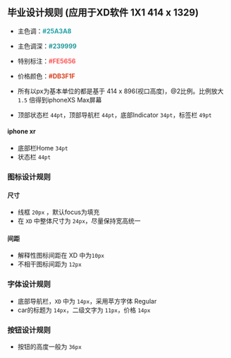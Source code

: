 ## 毕业设计规则 (应用于XD软件 1X1 414 x 1329)

+ 主色调：<strong style="color: #25A3A8">#25A3A8</strong>
+ 主色调深：<strong style="color: #239999">#239999</strong>
+ 特别标注：<strong style="color: #FE5656">#FE5656</strong>

+ 价格颜色：<strong style="color: #DB3F1F">#DB3F1F</strong>

+ 所有以px为基本单位的都是基于 414 x 896(视口高度)，@2比例。比例放大 `1.5` 倍得到iphoneXS Max屏幕

+ 顶部状态栏 `44pt`，顶部导航栏 `44pt`，底部Indicator `34pt`，标签栏 `49pt`

#### iphone xr
+ 底部栏Home `34pt`
+ 状态栏 `44pt`

### 图标设计规则

#### 尺寸
+ 线框 `20px` ，默认focus为填充
+ 在 `XD` 中整体尺寸为 `24px`，尽量保持宽高统一

#### 间距
+ 解释性图标间距在 XD 中为`10px`
+ 不相干图标间距为 `12px`

### 字体设计规则

+ 底部导航栏，`XD` 中为 `14px`，采用苹方字体 Regular
+ car的标题为 `14px`，二级文字为 `11px`，价格 `14px`

### 按钮设计规则

+ 按钮的高度一般为 `36px`

